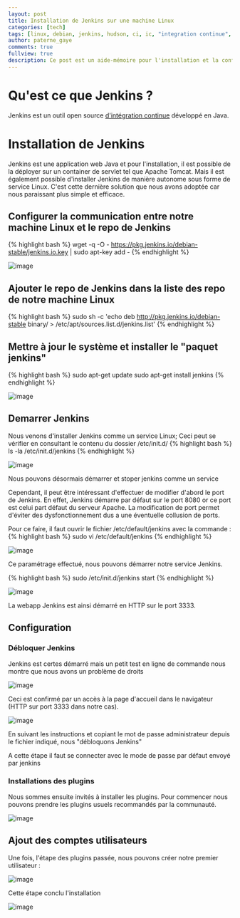```yaml
---
layout: post
title: Installation de Jenkins sur une machine Linux
categories: [tech]
tags: [linux, debian, jenkins, hudson, ci, ic, "integration continue", "continuous integration" ]
author: paterne_gaye
comments: true
fullview: true
description: Ce post est un aide-mémoire pour l'installation et la configuration basique de Jenkins sur une machine Linux Debian.
---
```


# Qu'est ce que Jenkins ?
Jenkins est un outil open source [d'intégration continue](https://fr.wikipedia.org/wiki/Int%C3%A9gration_continue "lien vers wikipedia") développé en Java.

# Installation de Jenkins
Jenkins est une application web Java et pour l'installation, il est possible de la déployer sur un container de servlet tel que Apache Tomcat. Mais il est également possible d'installer Jenkins de manière autonome sous forme de service Linux. C'est cette dernière solution que nous avons adoptée car nous paraissant plus simple et efficace.

## Configurer la communication entre notre machine Linux et le repo de Jenkins
{% highlight bash %}
 wget -q -O - https://pkg.jenkins.io/debian-stable/jenkins.io.key | sudo apt-key add -
{% endhighlight %}

![image](../../../../assets/media/2017-02-10-jenkins-installation-linux/jenkins-add-key.png " ")


## Ajouter le repo de Jenkins dans la liste des repo de notre machine Linux
{% highlight bash %}
sudo sh -c 'echo deb http://pkg.jenkins.io/debian-stable binary/ > /etc/apt/sources.list.d/jenkins.list'
{% endhighlight %}


## Mettre à jour le système et installer le "paquet jenkins"

{% highlight bash %}
sudo apt-get update
sudo apt-get install jenkins
{% endhighlight %}

![image](../../../../assets/media/2017-02-10-jenkins-installation-linux/install-jenkins.png " ")


## Demarrer Jenkins
Nous venons d'installer Jenkins comme un service Linux; Ceci peut se vérifier en consultant le contenu du dossier /etc/init.d/
{% highlight bash %}
 ls -la /etc/init.d/jenkins
{% endhighlight %}

![image](../../../../assets/media/2017-02-10-jenkins-installation-linux/ls-la-jenkins-service.png " ")

Nous pouvons désormais démarrer et stoper jenkins  comme un service

Cependant, il peut être intéressant d'effectuer de modifier d'abord le port de Jenkins. En effet, Jenkins démarre par défaut sur le port 8080 or ce port est celui part défaut du serveur Apache. La modification de port permet d'éviter des dysfonctionnement dus a une éventuelle collusion de ports.

Pour ce faire, il faut ouvrir le fichier /etc/default/jenkins avec la commande :
{% highlight bash %}
sudo vi /etc/default/jenkins
{% endhighlight %}

![image](../../../../assets/media/2017-02-10-jenkins-installation-linux/jenkins-change-port.png " ")

Ce paramétrage effectué, nous pouvons démarrer notre service Jenkins.

{% highlight bash %}
sudo /etc/init.d/jenkins start
{% endhighlight %}

![image](../../../../assets/media/2017-02-10-jenkins-installation-linux/start-jenkins.png " ")

La webapp Jenkins est ainsi démarré en HTTP sur le port 3333.


## Configuration

### Débloquer Jenkins
Jenkins est certes démarré mais un petit test en ligne de commande nous montre que nous avons un problème de droits

![image](../../../../assets/media/2017-02-10-jenkins-installation-linux/jenkins-wget-avec-echec-403.png " ")

Ceci est confirmé par un accès à la page d'accueil dans le navigateur  (HTTP sur port 3333 dans notre cas).

![image](../../../../assets/media/2017-02-10-jenkins-installation-linux/jenkins-accueil-avant-passwd.png " ")

En suivant les instructions et copiant le mot de passe administrateur depuis le fichier indiqué, nous "débloquons Jenkins"

A cette étape il faut se connecter avec le mode de passe par défaut envoyé par jenkins

### Installations des plugins
Nous sommes ensuite invités à installer les plugins. Pour commencer nous pouvons prendre les plugins usuels recommandés par la communauté.

![image](../../../../assets/media/2017-02-10-jenkins-installation-linux/Jenkins-choix-plugins.png " ")


## Ajout des comptes utilisateurs
Une fois, l'étape des plugins passée, nous pouvons créer notre premier utilisateur :

![image](../../../../assets/media/2017-02-10-jenkins-installation-linux/jenkins-creation-first-user.png " ")

Cette étape conclu l'installation

![image](../../../../assets/media/2017-02-10-jenkins-installation-linux/jenkins-install-terminee.png " ")

